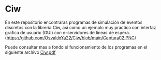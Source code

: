 # Ciw
En este repositorio encontraras programas de simulación de eventos discretos con la libreria Ciw, asi como un ejemplo muy practico con interfaz grafica de usuario (GUI) con n-servidores de lineas de espera.
(https://github.com/OsvaldoYa22/Ciw/blob/main/Captura02.PNG)

Puede consultar mas a fondo el funcionamiento de los programas en el siguiente archivo [Ciw.pdf](https://drive.google.com/file/d/1DbvPjLUV1mxFk8B5LBereYhJi3MJc0Uf/view?usp=sharing
)
